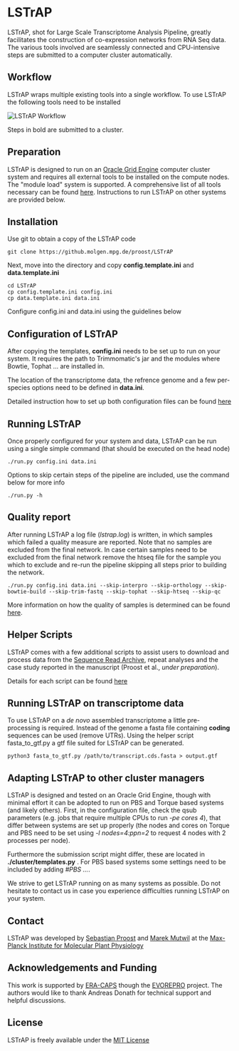 # LSTrAP

LSTrAP, shot for Large Scale Transcriptome Analysis Pipeline, greatly facilitates the construction of co-expression networks from
RNA Seq data. The various tools involved are seamlessly connected and  CPU-intensive steps are submitted to a computer cluster 
automatically. 

## Workflow

LSTrAP wraps multiple existing tools into a single workflow. To use LSTrAP the following tools need to be installed

![LSTrAP Workflow](docs/images/LSTrAP_workflow.png "Steps automated by LSTrAP")

Steps in bold are submitted to a cluster.

## Preparation

LSTrAP is designed to run on an [Oracle Grid Engine](https://www.oracle.com/sun/index.html) computer cluster system and requires 
all external tools to be installed on the compute nodes. The "module load" system is supported. A comprehensive list of all tools 
necessary can be found  [here](docs/preparation.md). Instructions to run LSTrAP on other systems are provided below.

## Installation

Use git to obtain a copy of the LSTrAP code

    git clone https://github.molgen.mpg.de/proost/LSTrAP

Next, move into the directory and copy **config.template.ini** and **data.template.ini**

    cd LSTrAP
    cp config.template.ini config.ini
    cp data.template.ini data.ini

Configure config.ini and data.ini using the guidelines below

## Configuration of LSTrAP

After copying the templates, **config.ini** needs to be set up to run on your system. It requires the path to Trimmomatic's jar and the
modules where Bowtie, Tophat ... are installed in.

The location of the transcriptome data, the refrence genome and a few per-species options need to be defined in **data.ini**. 

Detailed instruction how to set up both configuration files can be found [here](docs/configuration.md)

## Running LSTrAP

Once properly configured for your system and data, LSTrAP can be run using a single simple command (that should be executed on the head node)

    ./run.py config.ini data.ini

Options to skip certain steps of the pipeline are included, use the command below for more info

    ./run.py -h

## Quality report

After running LSTrAP a log file (*lstrap.log*) is written, in which samples which failed a quality measure
are reported. Note that no samples are excluded from the final network. In case certain samples need to be excluded
from the final network remove the htseq file for the sample you which to exclude and re-run the pipeline skipping all
steps prior to building the network.

    ./run.py config.ini data.ini --skip-interpro --skip-orthology --skip-bowtie-build --skip-trim-fastq --skip-tophat --skip-htseq --skip-qc

More information on how the quality of samples is determined can be found [here](docs/quality.md).

## Helper Scripts

LSTrAP comes with a few additional scripts to assist users to download and process data from the [Sequence Read Archive](http://www.ncbi.nlm.nih.gov/sra),
repeat analyses and the case study reported in the manuscript (Proost et al., *under preparation*).

Details for each script can be found [here](docs/helper.md)

## Running LSTrAP on transcriptome data

To use LSTrAP on a *de novo* assembled transcriptome a little pre-processing is required. Instead of the genome a fasta 
file containing **coding** sequences can be used (remove UTRs). Using the helper script fasta_to_gtf.py a gtf file suited
for LSTrAP can be generated.

    python3 fasta_to_gtf.py /path/to/transcript.cds.fasta > output.gtf
    
## Adapting LSTrAP to other cluster managers
    
LSTrAP is designed and tested on an Oracle Grid Engine, though with minimal effort it can be adopted to run on PBS and Torque
based systems (and likely others). First, in the configuration file, check the qsub parameters (e.g. jobs that require multiple
CPUs to run *-pe cores 4*), that differ between systems are set up properly (the nodes and cores on Torque and PBS need to be 
set using *-l nodes=4:ppn=2* to request 4 nodes with 2 processes per node). 
 
Furthermore the submission script might differ, these are located in **./cluster/templates.py** . For PBS based systems some
settings need to be included by adding *#PBS ...*. 
 
We strive to get LSTrAP running on as many systems as possible. Do not hesitate to contact us in case you experience difficulties 
running LSTrAP on your system.
 
    
## Contact

LSTrAP was developed by [Sebastian Proost](mailto:proost@mpimp-golm.mpg.de) and [Marek Mutwil](mailto:mutwil@mpimp-golm.mpg.de) at the [Max-Planck Institute for Molecular Plant Physiology](http://www.mpimp-golm.mpg.de/2168/en)

## Acknowledgements and Funding

This work is supported by [ERA-CAPS](http://www.eracaps.org/) though the [EVOREPRO](http://www.evorepro.org/) project. 
The authors would like to thank Andreas Donath for technical support and helpful discussions.

## License

LSTrAP is freely available under the [MIT License](LICENSE.md)
